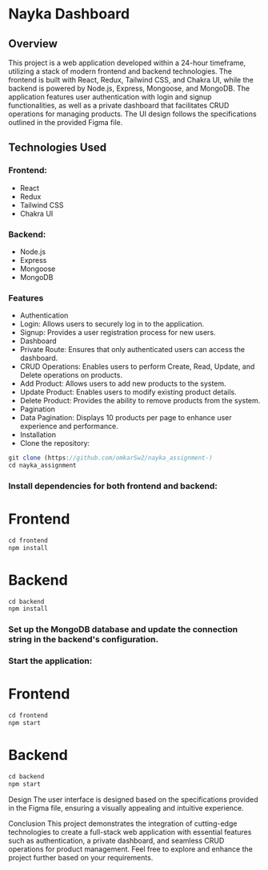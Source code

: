 
# Nayka Dashboard 
## Overview
This project is a web application developed within a 24-hour timeframe, utilizing a stack of modern frontend and backend technologies. The frontend is built with React, Redux, Tailwind CSS, and Chakra UI, while the backend is powered by Node.js, Express, Mongoose, and MongoDB. The application features user authentication with login and signup functionalities, as well as a private dashboard that facilitates CRUD operations for managing products. The UI design follows the specifications outlined in the provided Figma file.

## Technologies Used
### Frontend:

- React
- Redux
- Tailwind CSS
- Chakra UI
### Backend:

- Node.js
- Express
- Mongoose
- MongoDB
### Features
- Authentication
- Login: Allows users to securely log in to the application.
- Signup: Provides a user registration process for new users.
- Dashboard
- Private Route: Ensures that only authenticated users can access the dashboard.
- CRUD Operations: Enables users to perform Create, Read, Update, and Delete operations on products.
- Add Product: Allows users to add new products to the system.
- Update Product: Enables users to modify existing product details.
- Delete Product: Provides the ability to remove products from the system.
- Pagination
- Data Pagination: Displays 10 products per page to enhance user experience and performance.
- Installation
- Clone the repository:

```javascript
git clone (https://github.com/omkarSw2/nayka_assignment-)
cd nayka_assignment
```
### Install dependencies for both frontend and backend:


# Frontend
``` javascript   
cd frontend
npm install
```

# Backend
``` javascript  
cd backend
npm install
```
### Set up the MongoDB database and update the connection string in the backend's configuration.

### Start the application:

# Frontend
```javascript
cd frontend
npm start
```

# Backend
```javascript
cd backend
npm start
```


Design
The user interface is designed based on the specifications provided in the Figma file, ensuring a visually appealing and intuitive experience.

Conclusion
This project demonstrates the integration of cutting-edge technologies to create a full-stack web application with essential features such as authentication, a private dashboard, and seamless CRUD operations for product management. Feel free to explore and enhance the project further based on your requirements.
